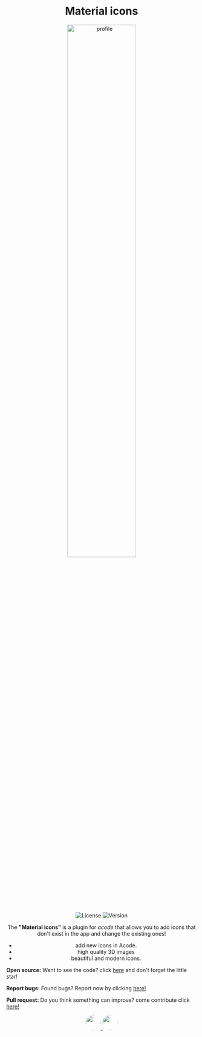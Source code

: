 <div align="center">
<h1>Material icons</h1>
</div>

<div align="center"> 
 <img alt="profile" src="https://raw.githubusercontent.com/sebastianjnuwu/acode-plugins/material-icons/icon.png" width="60%" />
  <br>
  <img alt="License" src="https://img.shields.io/badge/License-Apache%202.0-purple.svg"/>
  <img alt="Version" src="https://img.shields.io/badge/Latest%20version-V1.1.8-purple"/>

<p>The <strong>"Material icons"</strong> is a plugin for <i>acode</i> that allows you to add icons that don't exist in the app and change the existing ones!</p>

-   add new icons in Acode.
-   high quality 3D images
-   beautiful and modern icons.

</div>

<strong>Open source:</strong> Want to see the code? click <a href="https://github.com/sebastianjnuwu/acode-plugins/tree/material-icons">here</a> and don't forget the little star!<br>

<strong>Report bugs:</strong> Found bugs? Report now by clicking <a href="https://github.com/sebastianjnuwu/acode-plugins/issues">here!</a><br>

<strong>Pull request:</strong> Do you think something can improve? come contribute click <a href="https://github.com/sebastianjnuwu/acode-plugins/pulls">here!</a>

<div align="center">
 <a href='https://ko-fi.com/sebastianjnuwu' target='_blank'>
  <img style='border-radius: 20px;height:40px;' src='https://storage.ko-fi.com/cdn/kofi3.png?v=3' />
 </a>
 <a href="https://www.buymeacoffee.com/sebastianjnuwu"target='_blank'><img style="height:40px;border-radius: 20px;" src="https://img.buymeacoffee.com/button-api/?text=Buy me a cookie&emoji=🍪&slug=sebastianjnuwu&button_colour=BD5FFF&font_colour=ffffff&font_family=Lato&outline_colour=000000&coffee_colour=FFDD00" /></a>
</div>
